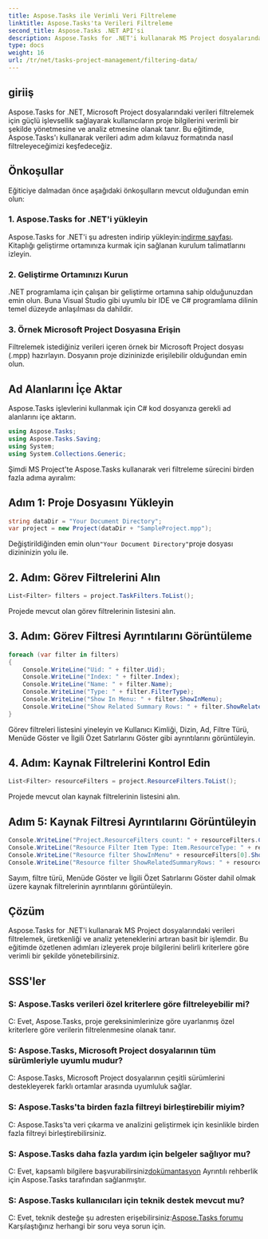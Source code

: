 ```yaml
---
title: Aspose.Tasks ile Verimli Veri Filtreleme
linktitle: Aspose.Tasks'ta Verileri Filtreleme
second_title: Aspose.Tasks .NET API'si
description: Aspose.Tasks for .NET'i kullanarak MS Project dosyalarındaki verileri nasıl filtreleyeceğinizi öğrenin. Üretkenliği ve analiz yeteneklerini zahmetsizce geliştirin.
type: docs
weight: 16
url: /tr/net/tasks-project-management/filtering-data/
---
```

## giriiş
Aspose.Tasks for .NET, Microsoft Project dosyalarındaki verileri filtrelemek için güçlü işlevsellik sağlayarak kullanıcıların proje bilgilerini verimli bir şekilde yönetmesine ve analiz etmesine olanak tanır. Bu eğitimde, Aspose.Tasks'ı kullanarak verileri adım adım kılavuz formatında nasıl filtreleyeceğimizi keşfedeceğiz.
## Önkoşullar
Eğiticiye dalmadan önce aşağıdaki önkoşulların mevcut olduğundan emin olun:
### 1. Aspose.Tasks for .NET'i yükleyin
 Aspose.Tasks for .NET'i şu adresten indirip yükleyin:[indirme sayfası](https://releases.aspose.com/tasks/net/). Kitaplığı geliştirme ortamınıza kurmak için sağlanan kurulum talimatlarını izleyin.
### 2. Geliştirme Ortamınızı Kurun
.NET programlama için çalışan bir geliştirme ortamına sahip olduğunuzdan emin olun. Buna Visual Studio gibi uyumlu bir IDE ve C# programlama dilinin temel düzeyde anlaşılması da dahildir.
### 3. Örnek Microsoft Project Dosyasına Erişin
Filtrelemek istediğiniz verileri içeren örnek bir Microsoft Project dosyası (.mpp) hazırlayın. Dosyanın proje dizininizde erişilebilir olduğundan emin olun.
## Ad Alanlarını İçe Aktar
Aspose.Tasks işlevlerini kullanmak için C# kod dosyanıza gerekli ad alanlarını içe aktarın.

```csharp
using Aspose.Tasks;
using Aspose.Tasks.Saving;
using System;
using System.Collections.Generic;

```
Şimdi MS Project'te Aspose.Tasks kullanarak veri filtreleme sürecini birden fazla adıma ayıralım:
## Adım 1: Proje Dosyasını Yükleyin
```csharp
string dataDir = "Your Document Directory";
var project = new Project(dataDir + "SampleProject.mpp");
```
 Değiştirildiğinden emin olun`"Your Document Directory"`proje dosyası dizininizin yolu ile.
## 2. Adım: Görev Filtrelerini Alın
```csharp
List<Filter> filters = project.TaskFilters.ToList();
```
Projede mevcut olan görev filtrelerinin listesini alın.
## 3. Adım: Görev Filtresi Ayrıntılarını Görüntüleme
```csharp
foreach (var filter in filters)
{
    Console.WriteLine("Uid: " + filter.Uid);
    Console.WriteLine("Index: " + filter.Index);
    Console.WriteLine("Name: " + filter.Name);
    Console.WriteLine("Type: " + filter.FilterType);
    Console.WriteLine("Show In Menu: " + filter.ShowInMenu);
    Console.WriteLine("Show Related Summary Rows: " + filter.ShowRelatedSummaryRows);
}
```
Görev filtreleri listesini yineleyin ve Kullanıcı Kimliği, Dizin, Ad, Filtre Türü, Menüde Göster ve İlgili Özet Satırlarını Göster gibi ayrıntılarını görüntüleyin.
## 4. Adım: Kaynak Filtrelerini Kontrol Edin
```csharp
List<Filter> resourceFilters = project.ResourceFilters.ToList();
```
Projede mevcut olan kaynak filtrelerinin listesini alın.
## Adım 5: Kaynak Filtresi Ayrıntılarını Görüntüleyin
```csharp
Console.WriteLine("Project.ResourceFilters count: " + resourceFilters.Count);
Console.WriteLine("Resource Filter Item Type: Item.ResourceType: " + resourceFilters[0].FilterType);
Console.WriteLine("Resource filter ShowInMenu" + resourceFilters[0].ShowInMenu);
Console.WriteLine("Resource filter ShowRelatedSummaryRows: " + resourceFilters[0].ShowRelatedSummaryRows);
```
Sayım, filtre türü, Menüde Göster ve İlgili Özet Satırlarını Göster dahil olmak üzere kaynak filtrelerinin ayrıntılarını görüntüleyin.
## Çözüm
Aspose.Tasks for .NET'i kullanarak MS Project dosyalarındaki verileri filtrelemek, üretkenliği ve analiz yeteneklerini artıran basit bir işlemdir. Bu eğitimde özetlenen adımları izleyerek proje bilgilerini belirli kriterlere göre verimli bir şekilde yönetebilirsiniz.
## SSS'ler
### S: Aspose.Tasks verileri özel kriterlere göre filtreleyebilir mi?
C: Evet, Aspose.Tasks, proje gereksinimlerinize göre uyarlanmış özel kriterlere göre verilerin filtrelenmesine olanak tanır.
### S: Aspose.Tasks, Microsoft Project dosyalarının tüm sürümleriyle uyumlu mudur?
C: Aspose.Tasks, Microsoft Project dosyalarının çeşitli sürümlerini destekleyerek farklı ortamlar arasında uyumluluk sağlar.
### S: Aspose.Tasks'ta birden fazla filtreyi birleştirebilir miyim?
C: Aspose.Tasks'ta veri çıkarma ve analizini geliştirmek için kesinlikle birden fazla filtreyi birleştirebilirsiniz.
### S: Aspose.Tasks daha fazla yardım için belgeler sağlıyor mu?
 C: Evet, kapsamlı bilgilere başvurabilirsiniz[dokümantasyon](https://reference.aspose.com/tasks/net/) Ayrıntılı rehberlik için Aspose.Tasks tarafından sağlanmıştır.
### S: Aspose.Tasks kullanıcıları için teknik destek mevcut mu?
 C: Evet, teknik desteğe şu adresten erişebilirsiniz:[Aspose.Tasks forumu](https://forum.aspose.com/c/tasks/15) Karşılaştığınız herhangi bir soru veya sorun için.